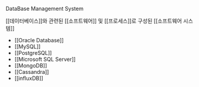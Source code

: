 DataBase Management System

[[데이터베이스]]와 관련된 [[소프트웨어]] 및 [[프로세스]]로 구성된 [[소프트웨어 시스템]]

- [[Oracle Database]]
- [[MySQL]]
- [[PostgreSQL]]
- [[Microsoft SQL Server]]
- [[MongoDB]]
- [[Cassandra]]
- [[influxDB]]


